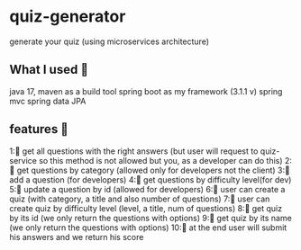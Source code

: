 # quiz-generator
generate your quiz (using microservices architecture)

## What I used 🍃 

 java 17,
 maven as a build tool
 spring boot as my framework (3.1.1 v)
 spring mvc
 spring data JPA

 ## features 🍃   
 
 1:🌻 get all questions with the right answers (but user will request to quiz-service so this method is not allowed but you, as a developer can do this) 
 2:🌻 get questions by category (allowed only for developers not the client)
 3:🌻 add a question (for developers)
 4:🌻 get questions by difficulty level(for dev)
 5:🌻 update a question by id (allowed for developers)
 6:🌻 user can create a quiz (with category, a title and also number of questions)
 7:🌻 user can create quiz by difficulty level (level, a title, num of questions)
 8:🌻 get quiz by its id (we only return the questions with options)
 9:🌻 get quiz by its name (we only return the questions with options)
10:🌻 at the end user will submit his answers and we return his score
